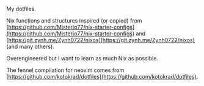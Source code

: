 My dotfiles.

Nix functions and structures inspired (or copied) from [https://github.com/Misterio77/nix-starter-configs](https://github.com/Misterio77/nix-starter-configs) and [https://git.zynh.me/Zynh0722/nixos](https://git.zynh.me/Zynh0722/nixos) (and many others).

Overengineered but I want to learn as much Nix as possible.

The fennel compilation for neovim comes from [https://github.com/kotokrad/dotfiles](https://github.com/kotokrad/dotfiles).
